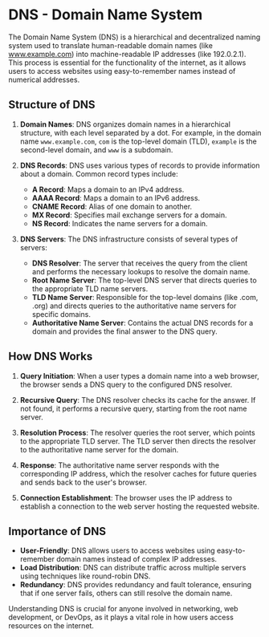 # DNS - Domain Name System

The Domain Name System (DNS) is a hierarchical and decentralized naming system used to translate human-readable domain names (like www.example.com) into machine-readable IP addresses (like 192.0.2.1). This process is essential for the functionality of the internet, as it allows users to access websites using easy-to-remember names instead of numerical addresses.

## Structure of DNS

1. **Domain Names**: DNS organizes domain names in a hierarchical structure, with each level separated by a dot. For example, in the domain name `www.example.com`, `com` is the top-level domain (TLD), `example` is the second-level domain, and `www` is a subdomain.

2. **DNS Records**: DNS uses various types of records to provide information about a domain. Common record types include:
   - **A Record**: Maps a domain to an IPv4 address.
   - **AAAA Record**: Maps a domain to an IPv6 address.
   - **CNAME Record**: Alias of one domain to another.
   - **MX Record**: Specifies mail exchange servers for a domain.
   - **NS Record**: Indicates the name servers for a domain.

3. **DNS Servers**: The DNS infrastructure consists of several types of servers:
   - **DNS Resolver**: The server that receives the query from the client and performs the necessary lookups to resolve the domain name.
   - **Root Name Server**: The top-level DNS server that directs queries to the appropriate TLD name servers.
   - **TLD Name Server**: Responsible for the top-level domains (like .com, .org) and directs queries to the authoritative name servers for specific domains.
   - **Authoritative Name Server**: Contains the actual DNS records for a domain and provides the final answer to the DNS query.

## How DNS Works

1. **Query Initiation**: When a user types a domain name into a web browser, the browser sends a DNS query to the configured DNS resolver.

2. **Recursive Query**: The DNS resolver checks its cache for the answer. If not found, it performs a recursive query, starting from the root name server.

3. **Resolution Process**: The resolver queries the root server, which points to the appropriate TLD server. The TLD server then directs the resolver to the authoritative name server for the domain.

4. **Response**: The authoritative name server responds with the corresponding IP address, which the resolver caches for future queries and sends back to the user's browser.

5. **Connection Establishment**: The browser uses the IP address to establish a connection to the web server hosting the requested website.

## Importance of DNS

- **User-Friendly**: DNS allows users to access websites using easy-to-remember domain names instead of complex IP addresses.
- **Load Distribution**: DNS can distribute traffic across multiple servers using techniques like round-robin DNS.
- **Redundancy**: DNS provides redundancy and fault tolerance, ensuring that if one server fails, others can still resolve the domain name.

Understanding DNS is crucial for anyone involved in networking, web development, or DevOps, as it plays a vital role in how users access resources on the internet.